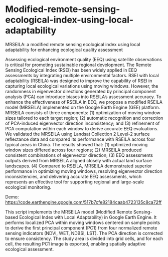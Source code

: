 # Modified-remote-sensing-ecological-index-using-local-adaptability
MRSEILA: a modified remote sensing ecological index using local adaptability for enhancing ecological quality assessment

Assessing ecological environment quality (EEQ) using satellite observations is critical for promoting sustainable regional development. The Remote Sensing Ecological Index (RSEI) has been widely applied in EEQ assessments by integrating multiple environmental factors. RSEI with local adaptability (RSEILA) was designed to improve the capability of RSEI in capturing local ecological variations using moving windows. However, the randomness in eigenvector directions generated by principal component analysis (PCA) can introduce biases into RSEILA’s assessment accuracy. To enhance the effectiveness of RSEILA in EEQ, we propose a modified RSEILA model (MRSEILA) implemented on the Google Earth Engine (GEE) platform. MRSEILA consists of three components: (1) optimization of moving window sizes tailored to each target region; (2) automatic recognition and correction of PCA-induced eigenvector direction inconsistency; and (3) refinement of PCA computation within each window to derive accurate EEQ evaluations. We validated the MRSEILA using Landsat Collection 2 Level-2 surface reflectance data and compared its performance with RSEILA across four typical areas in China. The results showed that: (1) optimized moving window sizes differed across four regions; (2) MRSEILA produced consistent combinations of eigenvector direction; (3) EEQ assessments outputs derived from MRSEILA aligned closely with actual land surface landscapes. (4) Compared to RSEILA, MRSEILA demonstrated superior performance in optimizing moving windows, resolving eigenvector direction inconsistencies, and delivering accurate EEQ assessments, which represents an effective tool for supporting regional and large-scale ecological monitoring.

Demo:
https://code.earthengine.google.com/517b7cfe82184caab4723135c8ca72ff

This script implements the MRSEILA model (Modified Remote Sensing-based Ecological Index with Local Adaptability) in Google Earth Engine. It performs localized PCA within moving windows centered on sample points to derive the first principal component (PC1) from four normalized remote sensing indicators (NDVI, WET, NDBSI, LST). The PCA direction is corrected to ensure consistency. The study area is divided into grid cells, and for each cell, the resulting PC1 image is exported, enabling spatially adaptive ecological assessment.
